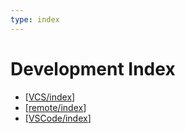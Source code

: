 ```yaml
---
type: index
---
```


# Development Index

- [[VCS/index]]
- [[remote/index]]
- [[VSCode/index]]

[//begin]: # "Autogenerated link references for markdown compatibility"
[VCS/index]: VCS/index.md "Version Control System Index"
[remote/index]: remote/index.md "Remote Development Index"
[VSCode/index]: VSCode/index.md "Visual Studio Code Index"
[//end]: # "Autogenerated link references"
